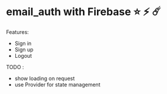 # email_auth with Firebase ⭐️ ⚡️ ☄️



Features:
- Sign in
- Sign up
- Logout

TODO :
- show loading on request
- use Provider for state management 